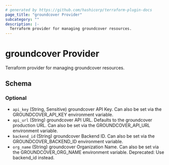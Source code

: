 ```yaml
---
# generated by https://github.com/hashicorp/terraform-plugin-docs
page_title: "groundcover Provider"
subcategory: ""
description: |-
  Terraform provider for managing groundcover resources.
---
```


# groundcover Provider

Terraform provider for managing groundcover resources.



<!-- schema generated by tfplugindocs -->
## Schema

### Optional

- `api_key` (String, Sensitive) groundcover API Key. Can also be set via the GROUNDCOVER_API_KEY environment variable.
- `api_url` (String) groundcover API URL. Defaults to the groundcover production URL. Can also be set via the GROUNDCOVER_API_URL environment variable.
- `backend_id` (String) groundcover Backend ID. Can also be set via the GROUNDCOVER_BACKEND_ID environment variable.
- `org_name` (String) groundcover Organization Name. Can also be set via the GROUNDCOVER_ORG_NAME environment variable. Deprecated: Use backend_id instead.

